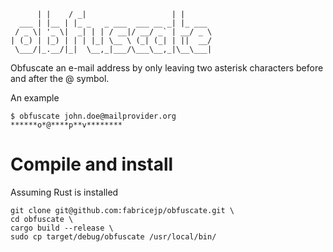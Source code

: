 ```    _      __                     _       
      | |    / _|                   | |      
  ___ | |__ | |_ _   _ ___  ___ __ _| |_ ___ 
 / _ \| '_ \|  _| | | / __|/ __/ _` | __/ _ \
| (_) | |_) | | | |_| \__ \ (_| (_| | ||  __/
 \___/|_.__/|_|  \__,_|___/\___\__,_|\__\___|

```                                                   


Obfuscate an e-mail address by only leaving two asterisk characters before and after the @ symbol.

An example

```
$ obfuscate john.doe@mailprovider.org
******o*@****p**v********
```

# Compile and install
Assuming Rust is installed

```
git clone git@github.com:fabricejp/obfuscate.git \
cd obfuscate \
cargo build --release \
sudo cp target/debug/obfuscate /usr/local/bin/
```
